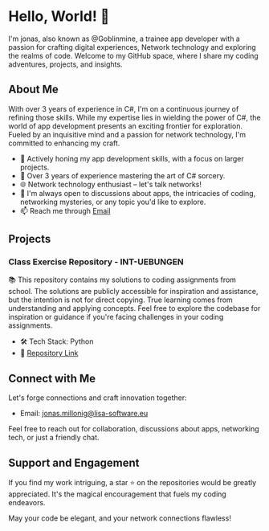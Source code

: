 # Hello, World! 👋

I'm jonas, also known as @Goblinmine, a trainee app developer with a passion for crafting digital experiences, Network technology and exploring the realms of code. Welcome to my GitHub space, where I share my coding adventures, projects, and insights.

## About Me

With over 3 years of experience in C#, I'm on a continuous journey of refining those skills. While my expertise lies in wielding the power of C#, the world of app development presents an exciting frontier for exploration. Fueled by an inquisitive mind and a passion for network technology, I'm committed to enhancing my craft.

- 🌱 Actively honing my app development skills, with a focus on larger projects.
- 💼 Over 3 years of experience mastering the art of C# sorcery.
- 🌐 Network technology enthusiast – let's talk networks!
- 💬 I'm always open to discussions about apps, the intricacies of coding, networking mysteries, or any topic you'd like to explore.
- 📫 Reach me through [Email](mailto:jonas.millonig@lisa-software.eu)

## Projects
### Class Exercise Repository - INT-UEBUNGEN
📚 This repository contains my solutions to coding assignments from school. The solutions are publicly accessible for inspiration and assistance, but the intention is not for direct copying. True learning comes from understanding and applying concepts. Feel free to explore the codebase for inspiration or guidance if you're facing challenges in your coding assignments.

- 🛠️ Tech Stack: Python
- 📎 [Repository Link](https://github.com/Goblinmine/INT-UEBUNGEN)


## Connect with Me

Let's forge connections and craft innovation together:

- Email: [jonas.millonig@lisa-software.eu](mailto:jonas.millonig@lisa-software.eu)

Feel free to reach out for collaboration, discussions about apps, networking tech, or just a friendly chat.

## Support and Engagement

If you find my work intriguing, a star ⭐️ on the repositories would be greatly appreciated. It's the magical encouragement that fuels my coding endeavors.

May your code be elegant, and your network connections flawless!
<!---
dev-jmillonig/dev-jmillonig is a ✨ special ✨ repository because its `README.md` (this file) appears on your GitHub profile.
You can click the Preview link to take a look at your changes.
--->
